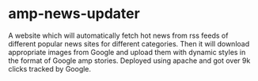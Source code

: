 # amp-news-updater
A website which will automatically fetch hot news from rss feeds of different popular news sites for different categories. 
Then it will download appropriate images from Google and upload them with dynamic styles in the format of Google amp stories. 
Deployed using apache and got over 9k clicks tracked by Google.
